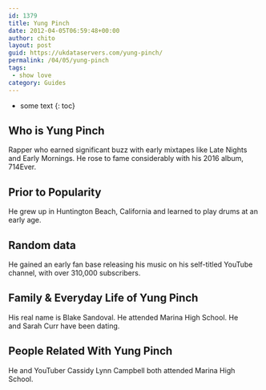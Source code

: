 ```yaml
---
id: 1379
title: Yung Pinch
date: 2012-04-05T06:59:48+00:00
author: chito
layout: post
guid: https://ukdataservers.com/yung-pinch/
permalink: /04/05/yung-pinch
tags:
 - show love
category: Guides
---
```


* some text
{: toc}
          
          
## Who is  Yung Pinch
                  
                  
                  
Rapper who earned significant buzz with early mixtapes like Late Nights and Early Mornings. He rose to fame considerably with his 2016 album, 714Ever.
                  
                
                
                
## Prior to Popularity 
                  
                  
                  
He grew up in Huntington Beach, California and learned to play drums at an early age. 
                  
                
                
                
## Random data 
                  
                  
                  
He gained an early fan base releasing his music on his self-titled YouTube channel, with over 310,000 subscribers. 
                  
                
                
                
## Family & Everyday Life of Yung Pinch
                  
                  
                  
His real name is Blake Sandoval. He attended Marina High School. He and Sarah Curr have been dating.
                  
                
                
                
## People Related With  Yung Pinch
                  
                  
                  
He and YouTuber Cassidy Lynn Campbell both attended Marina High School.
                  
                
              
            
          
          
          
    
    
  
